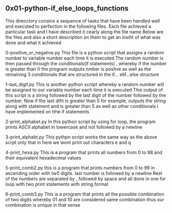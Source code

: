 ## 0x01-python-if_else_loops_functions
This direcctory conains a sequence of tasks that have been handled well and executed to perfection in the following files.
Each file achieved a particular task and I have described it cearly along the file name
Below are the files and also a short description on them to get an insiht of what was done and what it achieved

0-positive_or_negative.py
This file is a python script that assigns a random number to variable number each time it is executed
The random number is then passed through the conditionals(if statements) , whereby if the number is greater than 0 the program outputs nmber is positve as well as the remaining 3 conditionals that are structured in the if... elif...else structure

1-last_digit.py
This is another python scriipt whereby a random number will be assigned to our variable number each time it is executed
This output of this script is a string followed by the last digit of the number followed by the number.
Now if the last difit is greater than 5 for example, outputs the string along with statement and is greater than 5 as well as other conditionals i have implemented on tthe if statements

2-print_alphabet.py
In this python script by using for loop, the program prints ASCII alphabet in lowercase and not followed by a newline

3-print_alphabt.py
This pythpn script works the same way as the above scrpt only that in here we wont print out characters e and q

4-print_hexa.py
This is a program that prints all numbers from 0 to 98 and their equivalent hexadecimal values

5-print_comb2.py
this is a program that prints numbers from 0 to 99 in ascending order with tw0 digits.
last number is followed by a newline
Rest of the numbers are separated by , followed by space and all done in one for loop with two print statements with string.format

6-print_comb3.py
This is a program that prints all the possible combination of two digits whereby 01 and 10 are considered same combination thus our combination is unique in that sense
